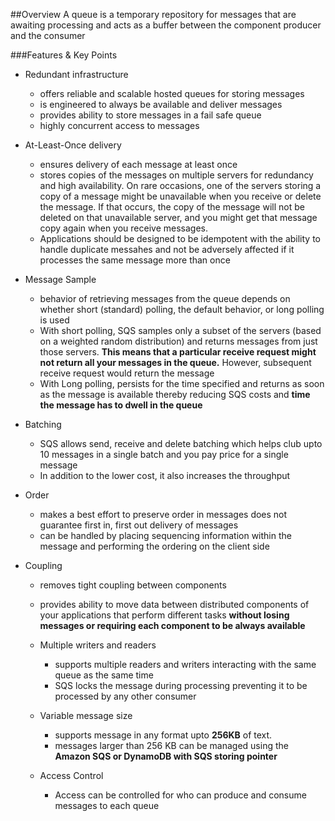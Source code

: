 ##Overview
A queue is a temporary repository for messages that are 
awaiting processing and acts as a buffer between the component producer and the consumer

###Features & Key Points
- Redundant infrastructure
  - offers reliable and scalable hosted queues for storing messages
  - is engineered to always be available and deliver messages
  - provides ability to store messages in a fail safe queue
  - highly concurrent access to messages
  
- At-Least-Once delivery
  - ensures delivery of each message at least once
  - stores copies of the messages on multiple servers for redundancy and high availability. 
  On rare occasions, one of the servers storing a copy of a message might be unavailable when you receive or delete the message. 
  If that occurs, the copy of the message will not be deleted on that unavailable server, 
  and you might get that message copy again when you receive messages.
  - Applications should be designed to be idempotent with the ability to handle duplicate messahes and not be adversely affected 
  if it processes the same message more than once

- Message Sample
  - behavior of retrieving messages from the queue depends on whether short (standard) polling, 
  the default behavior, or long polling is used
  - With short polling, SQS samples only a subset of the servers (based on a weighted random distribution) and returns messages from just those servers. 
  __This means that a particular receive request might not return all your messages in the queue.__ 
  However, subsequent receive request would return the message
  - With Long polling, persists for the time specified and returns as soon as the message is available thereby reducing SQS costs and
  __time the message has to dwell in the queue__

- Batching
  - SQS allows send, receive and delete batching which helps club upto 10 messages in a single batch and you pay price for a single message
  - In addition to the lower cost, it also increases the throughput
- Order
  - makes a best effort to preserve order in messages does not guarantee first in, first out delivery of messages 
  - can be handled by placing sequencing information within the message and performing the ordering on the client side
- Coupling
  - removes tight coupling between components
  - provides ability to move data between distributed components of your applications 
  that perform different tasks __without losing messages or requiring each component to be always available__
  
  - Multiple writers and readers
    - supports multiple readers and writers interacting with the same queue as the same time
    - SQS locks the message during processing preventing it to be processed by any other consumer
  - Variable message size
    - supports message in any format upto __256KB__ of text.
    - messages larger than 256 KB can be managed using the __Amazon SQS or DynamoDB with SQS storing pointer__
  - Access Control
    - Access can be controlled for who can produce and consume messages to each queue
  
  
  
